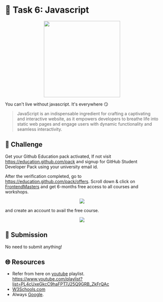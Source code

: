 
# **:star2: Task 6: Javascript**

<p align="center">
    <img width="250" src="https://media1.giphy.com/media/SvFocn0wNMx0iv2rYz/giphy.gif?cid=ecf05e47exhkbmhooo5pf6jn3einusrod9e33b1wbhy005vb&ep=v1_gifs_search&rid=giphy.gif&ct=g">
</p>

You can't live without javascript. It's everywhere 😏

 > JavaScript is an indispensable ingredient for crafting a captivating and interactive website, as it empowers developers to breathe life into static web pages and engage users with dynamic functionality and seamless interactivity.

## **:pushpin: Challenge**  
Get your Github Education pack activated, If not visit https://education.github.com/pack and signup for GitHub Student Developer Pack using your university email id.

After the verification completed, go to https://education.github.com/pack/offers. Scroll down & click on [FrontendMasters](https://frontendmasters.com/) and get 6-months free access to all courses and workshops.

<p align="center">
    <img src="../screenshots/frontendmasters.png">
</p>

and create an account to avail the free course.</br>

<p align="center">
    <img src="../screenshots/frontendmasters-home.png">
</p>



 <!-- - Follow the given [youtube] playlist to learn basics of modern javascript.<br />
https://www.youtube.com/playlist?list=PL4cUxeGkcC9haFPT7J25Q9GRB_ZkFrQAc
- Put your JS knowledge into use:
Refer the following youtube video to Build a Shopping Cart with JavaScript - https://www.youtube.com/watch?v=cT_ZYrS3tKc

<p align="center">
    <a href="https://www.youtube.com/watch?v=cT_ZYrS3tKc">
        <img src="https://img.youtube.com/vi/cT_ZYrS3tKc/hqdefault.jpg">
        <p align="center">Fig: Build a Shopping Cart with JavaScript</p>
    </a>
</p> -->


## **📂 Submission**
No need to submit anything!

## **🌐 Resources**
 - Refer from here on [youtube] playlist.<br/>
  https://www.youtube.com/playlist?list=PL4cUxeGkcC9haFPT7J25Q9GRB_ZkFrQAc
 - [W3Schools.com]
 - Always [Google].


<!-- links -->

[youtube]:https://www.youtube.com/playlist?list=PL4cUxeGkcC9haFPT7J25Q9GRB_ZkFrQAc  
[W3Schools.com]:https://www.w3schools.com/js/
[Google]:https://www.google.com/

